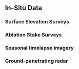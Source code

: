## In-Situ Data
### Surface Elevation Surveys
### Ablation Stake Surveys
### Seasonal timelapse imagery
### Ground-penetrating radar